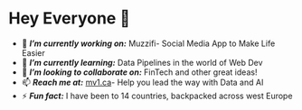 # Hey Everyone 👋
 - 🔭 ***I’m currently working on:*** Muzzifi- Social Media App to Make Life Easier
 - 🌱 ***I’m currently learning:*** Data Pipelines in the world of Web Dev 
 - 👯 ***I’m looking to collaborate on:*** FinTech and other great ideas!
 - 📫 ***Reach me at:*** [mv1.ca](https://www.mv1.ca/)- Help you lead the way with Data and AI
 - ⚡ ***Fun fact:*** I have been to 14 countries, backpacked across west Europe 
 
